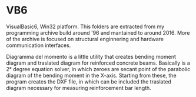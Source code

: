 # VB6
VisualBasic6, Win32 platform.
This folders are extracted from my programming archive build around '96 and mantained to around 2016.
More of the archive is focused on structural enginnering and hardware communication interfaces.

Diagramma del momento is a little utility that creates bending moment diagram and traslated diagram for reinforced concrete beams.
Basically is a 2° degree equation solver, in which zeroes are secant point of the parabolic diagram of the bending moment in the X-axis.
Starting from these, the program creates the DXF file, in which can be included the traslated diagram necessary for measuring reinforcement bar length.


